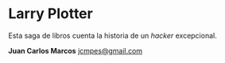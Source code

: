 # Larry Plotter

Esta saga de libros cuenta la historia de un *hacker* excepcional.

**Juan Carlos Marcos**
jcmpes@gmail.com
